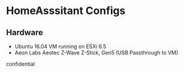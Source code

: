 # HomeAsssitant Configs
## Hardware
* Ubuntu 16.04 VM running on ESXi 6.5
* Aeon Labs Aeotec Z-Wave Z-Stick, Gen5 (USB Passthrough to VM)

confidential
